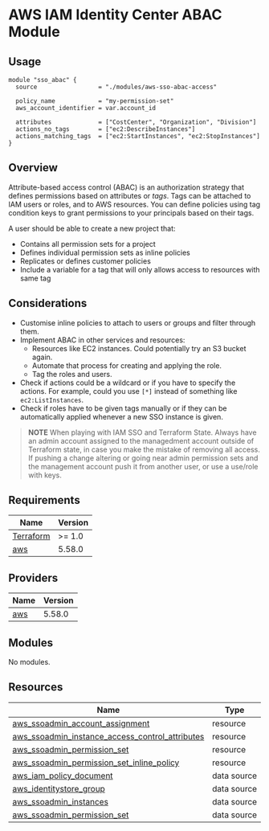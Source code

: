# AWS IAM Identity Center ABAC Module

## Usage
```hcl
module "sso_abac" {
  source                 = "./modules/aws-sso-abac-access"

  policy_name            = "my-permission-set"
  aws_account_identifier = var.account_id
  
  attributes             = ["CostCenter", "Organization", "Division"]
  actions_no_tags        = ["ec2:DescribeInstances"]
  actions_matching_tags  = ["ec2:StartInstances", "ec2:StopInstances"]
}
```

## Overview
Attribute-based access control (ABAC) is an authorization strategy that defines permissions based
on attributes or *tags*. Tags can be attached to IAM users or roles, and to AWS resources. You can
define policies using tag condition keys to grant permissions to your principals based on their tags.

A user should be able to create a new project that:
* Contains all permission sets for a project
* Defines individual permission sets as inline policies
* Replicates or defines customer policies
* Include a variable for a tag that will only allows access to resources with same tag

## Considerations
* Customise inline policies to attach to users or groups and filter through them.
* Implement ABAC in other services and resources:
    * Resources like EC2 instances. Could potentially try an S3 bucket again.
    * Automate that process for creating and applying the role. 
    * Tag the roles and users.
* Check if actions could be a wildcard or if you have to specify the actions.
For example, could you use `[*]` instead of something like `ec2:ListInstances`.
* Check if roles have to be given tags manually or if they can be automatically
applied whenever a new SSO instance is given.

> **NOTE**
> When playing with IAM SSO and Terraform State. Always have an admin account 
> assigned to the managedment account outside of Terraform state, in case you
> make the mistake of removing all access. If pushing a change altering or 
> going near admin permission sets and the management account push it from 
> another user, or use a use/role with keys.

## Requirements
| Name | Version |
|------|---------|
| [Terraform](https://github.com/terraform-aws-modules/terraform-aws-vpc/blob/master/README.md#requirement_terraform) | >= 1.0|
| [aws](https://github.com/terraform-aws-modules/terraform-aws-vpc/blob/master/README.md#requirement_aws) | 5.58.0 |

## Providers
| Name | Version |
|------|---------|
| [aws](https://github.com/terraform-aws-modules/terraform-aws-vpc/blob/master/README.md#requirement_aws) | 5.58.0 |

## Modules
No modules.

## Resources
| Name | Type |
|------|---------|
| [aws_ssoadmin_account_assignment](https://registry.terraform.io/providers/hashicorp/aws/latest/docs/resources/ssoadmin_account_assignment) | resource |
| [aws_ssoadmin_instance_access_control_attributes](https://registry.terraform.io/providers/hashicorp/aws/latest/docs/resources/ssoadmin_instance_access_control_attributes) | resource |
| [aws_ssoadmin_permission_set](https://registry.terraform.io/providers/hashicorp/aws/latest/docs/resources/ssoadmin_permission_set) | resource |
| [aws_ssoadmin_permission_set_inline_policy](https://registry.terraform.io/providers/hashicorp/aws/latest/docs/resources/ssoadmin_permission_set_inline_policy) | resource |
| [aws_iam_policy_document](https://registry.terraform.io/providers/hashicorp/aws/latest/docs/data-sources/iam_policy_document) | data source |
| [aws_identitystore_group](https://registry.terraform.io/providers/hashicorp/aws/latest/docs/resources/identitystore_group) | data source |
| [aws_ssoadmin_instances](https://registry.terraform.io/providers/hashicorp/aws/latest/docs/data-sources/ssoadmin_instances) | data source |
| [aws_ssoadmin_permission_set](https://registry.terraform.io/providers/hashicorp/aws/latest/docs/data-sources/ssoadmin_permission_set) | data source |

